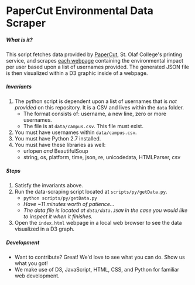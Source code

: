 # PaperCut Environmental Data Scraper

##### What is it?
This script fetches data provided by [PaperCut](https://papercut.stolaf.edu), St. Olaf College's printing service, and scrapes [each webpage](http://papercut.stolaf.edu/environment/dashboard/username) containing the environmental impact per user based upon a list of usernames provided. The generated JSON file is then visualized within a D3 graphic inside of a webpage.

##### Invariants
1. The python script is dependent upon a list of usernames that is _not provided_ on this repository. It is a CSV and lives within the `data` folder.
     * The format consists of: username, a new line, zero or more usernames.
     * The file is at `data/campus.csv`. This file must exist.
2. You must have usernames within `data/campus.csv`.
3. You must have Python 2.7 installed.
4. You must have these libraries as well:
     * urlopen *and* BeautifulSoup
     * string, os, platform, time, json, re, unicodedata, HTMLParser, csv

##### Steps
1. Satisfy the invariants above.
2. Run the data-scraping script located at `scripts/py/getData.py`.
     * `python scripts/py/getData.py`
     * *Have ~11 minutes worth of patience...*
     * *The data file is located at `data/data.JSON` in the case you would like to inspect it when it finishes.*
3. Open the `index.html` webpage in a local web browser to see the data visualized in a D3 graph.

##### Development
* Want to contribute? Great! We'd love to see what you can do. Show us what you got!
* We make use of D3, JavaScript, HTML, CSS, and Python for familiar web development.
